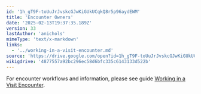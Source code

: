 ```yaml
---
id: '1h_gT9F-toUuJrJvskcGJwKiGUkUCqkQ8r5p96aydEWM'
title: 'Encounter Owners'
date: '2025-02-13T19:37:35.189Z'
version: 33
lastAuthor: 'anichols'
mimeType: 'text/x-markdown'
links:
  - '../working-in-a-visit-encounter.md'
source: 'https://drive.google.com/open?id=1h_gT9F-toUuJrJvskcGJwKiGUkUCqkQ8r5p96aydEWM'
wikigdrive: '4877557a92bc296ec58d6bfc335c6143133d522b'
---
```

For encounter workflows and information, please see guide [Working in a Visit Encounter](../working-in-a-visit-encounter.md).
